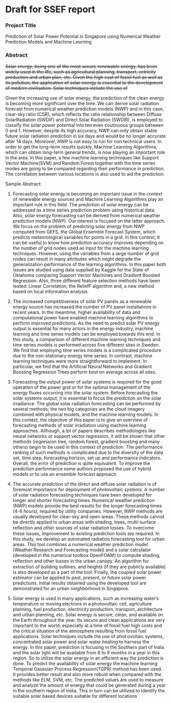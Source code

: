 # Draft for SSEF report

### Project Title

Prediction of Solar Power Potential in Singapore using Numerical Weather Prediction Models and Machine Learning

### Abstract

~~Solar energy, being one of the most secure renewable energy, has been widely used in the life, such as agricultural planning, transport, ectricity production and urban plan, etc. Given the high cost of fossil fuel as well as its pollution, the application of solar energy is essential to the development of modern civilisation. Solar techniques include the use of~~

Given the increasing use of solar energy, the prediction of the clean energy is becoming more significant over the time. We can derive solar radiation forecast from numerical weather prediction models (NWP) and in this case, clear-sky ratio (CSR), which reflects the ratio relationship between Diffuse SolarRadiation (SWDIF) and Direct Solar Radiation (SWDIR), is employed to classify the solar power potential into ten even coutinuous groups between 0 and 1. However, despite its high accuracy, NWP can only obtain stable future solar radiation prediction in six days and would be no longer accurate after 14 days. Moreover, NWP is not easy to run for non technical users. In order to get the long-term results quickly, Machine Learning Algorithms, which can obtain long-term general trends, is now playing an important role in the area. In this paper, a few machine learning techniques like Support Vector Machine(SVM) and Random Forest together with the time series modes are going to be compared regarding their performance in prediction. The correlation between various locations is also used to aid the prediction.



Sample Abstract:

1. Forecasting solar energy is becoming an important issue in the context of renewable energy sources and Machine Learning Algorithms play an important rule in this field. The prediction of solar energy can be addressed as a time series prediction problem using historical data. Also, solar energy forecasting can be derived from numerical weather prediction models (NWP). Our interest is focused on the latter approach. We focus on the problem of predicting solar energy from NWP computed from GEFS, the Global Ensemble Forecast System, which predicts meteorological variables for points in a grid. In this context, it can be useful to know how prediction accuracy improves depending on the number of grid nodes used as input for the machine learning techniques. However, using the variables from a large number of grid nodes can result in many attributes which might degrade the generalization performance of the learning algorithms. In this paper both issues are studied using data supplied by Kaggle for the State of Oklahoma comparing Support Vector Machines and Gradient Boosted Regression. Also, three different feature selection methods have been tested: Linear Correlation, the ReliefF algorithm and, a new method based on local information analysis.

2. The increased competitiveness of solar PV panels as a renewable energy source has increased the number of PV panel installations in recent years. In the meantime, higher availability of data and computational power have enabled machine learning algorithms to perform improved predictions. As the need to predict solar PV energy output is essential for many actors in the energy industry, machine learning and time series models can be employed towards this end. In this study, a comparison of different machine learning techniques and time series models is performed across five different sites in Sweden. We find that employing time series models is a complicated procedure due to the non-stationary energy time series. In contrast, machine learning techniques were more straightforward to implement. In particular, we find that the Artificial Neural Networks and Gradient Boosting Regression Trees perform best on average across all sites.
3. Forecasting the output power of solar systems is required for the good operation of the power grid or for the optimal management of the energy fluxes occurring into the solar system. Before forecasting the solar systems output, it is essential to focus the prediction on the solar irradiance. The global solar radiation forecasting can be performed by several methods; the two big categories are the cloud imagery combined with physical models, and the machine learning models. In this context, the objective of this paper is to give an overview of forecasting methods of solar irradiation using machine learning approaches. Although, a lot of papers describes methodologies like neural networks or support vector regression, it will be shown that other methods (regression tree, random forest, gradient boosting and many others) begin to be used in this context of prediction. The performance ranking of such methods is complicated due to the diversity of the data set, time step, forecasting horizon, set up and performance indicators. Overall, the error of prediction is quite equivalent. To improve the prediction performance some authors proposed the use of hybrid models or to use an ensemble forecast approach.
4. The accurate prediction of the direct and diffuse solar radiation is of foremost importance for deployment of photovoltaic systems. A number of solar radiation forecasting techniques have been developed for longer and shorter forecasting times. Numerical weather prediction (NWP) models provide the best results for the longer forecasting times (4-6 hours), required by utility companies. However, NWP methods are usually developed for clear-sky and open areas. These methods cannot be directly applied to urban areas with shading, trees, multi-surface reﬂection and other sources of solar radiation losses. To overcome these issues, improvement to existing prediction tools are required. In this study, we develop an automated radiation forecasting tool for urban areas. This tool combines a numerical weather prediction model (Weather Research and Forecasting model) and a solar calculator (developed in the numerical toolbox OpenFOAM) to compute shading, reﬂection and other losses in the urban canopy. An algorithm for extraction of building outlines, and heights (if they are publicly available) is also developed as a part of the tool. Finally, the coupled solar power estimator can be applied to past, present, or future solar power predictions. Initial results obtained using the developed tool are demonstrated for an urban neighborhood in Singapore.

5. Solar  energy  is  used  in  many  applications,  such  as  increasing  water’s  temperature  or  moving  electrons  in  a  photovoltaic  cell,  agriculture  planning,  fuel  production,  electricity  production,  transport,  architecture  and  urban  planning,  etc.  Solar  energy  is  secure,  clean,  and  available  on  the  Earth  throughout  the  year.  Its  secure  and  clean  applications  are  very  important  to  the  world,  especially  at  a  time  of  fossil  fuel  high  costs  and  the  critical  situation  of  the  atmosphere  resulting  from  fossil  fuel  applications. Solar techniques include the use of phot ovoltaic systems, concentrated solar power and solar water heating to harness the energy. In this paper, prediction is focusing in the Southern part of India and the solar light will be available from 8 to 9 months in a year in this region. So to utilize the solar energy  in an efficient way the prediction is done. To predict the availability of solar energy the machine  learning  Temporal  Gaussian  Process  Regression(TGPR) method  has  been  used.  It  provides  better result and also more robust when compared with the methods like ELM, SVM, etc. The predicted values  are  used  to  measure  and  analyze  the  amount  of  energy  that  could  be  generated  during  a  year  in  the  southern  region  of  India.  This  in  turn  can  be  utilized  to  identify  the  suitable  solar  based  devices  suitable for different locations